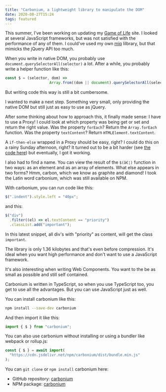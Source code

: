 ```yaml
---
title: "Carbonium, a lightweight library to manipulate the DOM"
date: 2020-08-27T15:24
tags: featured
---
```


This summer, I've been working on updating my [Game of Life](https://playgameoflife.com/) site. I looked at several JavaScript frameworks, but was not satisfied with the performance of any of them. I could've used my own [miq](https://github.com/edwinm/miq#readme) lilbrary, but that mimicks the jQuery API too much.

When you write in native DOM, you probably use `document.querySelectorAll(selector)` a lot. After a while, you probably write a helper function like this:

```javascript
const $ = (selector, dom) => 
                    Array.from((dom || document).querySelectorAll(selector));
```

But writing code this way is still a bit cumbersome.

I wanted to make a next step. Something very small, only providing the native DOM but still just as easy to use as jQuery.

After some thinking about how to approach this, it finally made sense: I have to use a Proxy! I could look at which property was being get or set and return the right value. Was the property `forEach`? Return the `Array.forEach` function. Was the property `textContent`? Return `HTMLElement.textContent`.

A `if-then-else` wrapped in a Proxy should be easy, right? I could do this on a rainy Sunday afternoon, right? It turned out to be a bit harder (see [the code here](https://github.com/edwinm/carbonium/blob/master/src/carbonium.ts)) but eventually, I got it working.

I also had to find a name. You can view the result of the `$(â€¦)` function in two ways: as an element and as an array of elements. What else appears in two forms? Hmm, carbon, which we know as graphite and diamond! I took the Latin word carbonium, which was still available on NPM. 

With carbonium, you can run code like this:

```javascript
$(".indent").style.left = "40px";
```

and this:

```javascript
$("div")
  .filter((el) => el.textContent == "priority")
  .classList.add("important");
```

In this latest snippet, all div's with "priority" as content, will get the class `important`.

The library is only 1.36 kilobytes and that's even before compression. It's ideal when you want high performance and don't want to use a JavaScript framework.

It's also interesting when writing Web Components. You want to the be as small as possible and still self contained.

Carbonium is written in TypeScript, so when you use TypeScript too, you get to use all the advantages. But you can use JavaScript just as well.

You can install carbonium like this:

```bash
npm install --save-dev carbonium
```

And then import it like this:

```javascript
import { $ } from "carbonium";
```

You can also use carbonium without installing or using a bundler like webpack or rollup.js:

```javascript
const { $ } = await import(
  "https://cdn.jsdelivr.net/npm/carbonium/dist/bundle.min.js"
);
```

You can `git clone` or `npm install` carbonium here:

- GitHub repository: [carbonium](https://github.com/edwinm/carbonium#readme)
- NPM package: [carbonium](https://www.npmjs.com/package/carbonium)
